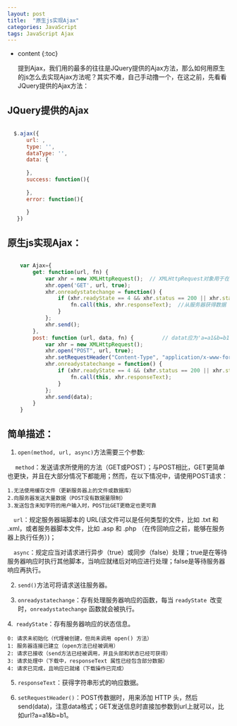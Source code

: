 ```yaml
---
layout: post
title:  "原生js实现Ajax"
categories: JavaScript
tags: JavaScript Ajax
---
```


* content
{:toc}

  提到Ajax，我们用的最多的往往是JQuery提供的Ajax方法，那么如何用原生的js怎么去实现Ajax方法呢？其实不难，自己手动撸一个，在这之前，先看看JQuery提供的Ajax方法：






## JQuery提供的Ajax
  ```js
	
	$.ajax({
	    url: ,
	    type: '',
	    dataType: '',
	    data: {
	          
	    },
	    success: function(){
	         
	    },
	    error: function(){
	          
	    }
	 })

  ```

##  原生js实现Ajax：

```js

	var Ajax={
	    get: function(url, fn) {
	        var xhr = new XMLHttpRequest();  // XMLHttpRequest对象用于在后台与服务器交换数据          
	        xhr.open('GET', url, true);
	        xhr.onreadystatechange = function() {
	            if (xhr.readyState == 4 && xhr.status == 200 || xhr.status == 304) { // readyState == 4说明请求已完成
	                fn.call(this, xhr.responseText);  //从服务器获得数据
	            }
	        };
	        xhr.send();
	    },
	    post: function (url, data, fn) {         // datat应为'a=a1&b=b1'这种字符串格式，在jq里如果data为对象会自动将对象转成这种字符串格式
	        var xhr = new XMLHttpRequest();
	        xhr.open("POST", url, true);
	        xhr.setRequestHeader("Content-Type", "application/x-www-form-urlencoded");  // 添加http头，发送信息至服务器时内容编码类型
	        xhr.onreadystatechange = function() {
	            if (xhr.readyState == 4 && (xhr.status == 200 || xhr.status == 304)) {  // 304未修改
	                fn.call(this, xhr.responseText);
	            }
	        };
	        xhr.send(data);
	    }
	}
```



## 简单描述：

1. `open(method, url, async)`方法需要三个参数:

　 `method`：发送请求所使用的方法（GET或POST）；与POST相比，GET更简单也更快，并且在大部分情况下都能用；然而，在以下情况中，请使用POST请求：

    1.无法使用缓存文件（更新服务器上的文件或数据库）
    2.向服务器发送大量数据（POST没有数据量限制）
    3.发送包含未知字符的用户输入时，POST比GET更稳定也更可靠

　`url`：规定服务器端脚本的 URL(该文件可以是任何类型的文件，比如 .txt 和 .xml，或者服务器脚本文件，比如 .asp 和 .php （在传回响应之前，能够在服务器上执行任务）)；

　`async`：规定应当对请求进行异步（true）或同步（false）处理；true是在等待服务器响应时执行其他脚本，当响应就绪后对响应进行处理；false是等待服务器响应再执行。

2. `send()`方法可将请求送往服务器。

3. `onreadystatechange`：存有处理服务器响应的函数，每当 `readyState `改变时，`onreadystatechange` 函数就会被执行。

4.` readyState`：存有服务器响应的状态信息。

    0: 请求未初始化（代理被创建，但尚未调用 open() 方法）
    1: 服务器连接已建立（open方法已经被调用）
    2: 请求已接收（send方法已经被调用，并且头部和状态已经可获得）
    3: 请求处理中（下载中，responseText 属性已经包含部分数据）
    4: 请求已完成，且响应已就绪（下载操作已完成）

5. `responseText`：获得字符串形式的响应数据。

6. `setRequestHeader()`：POST传数据时，用来添加 HTTP 头，然后send(data)，注意data格式；GET发送信息时直接加参数到url上就可以，比如url?a=a1&b=b1。

